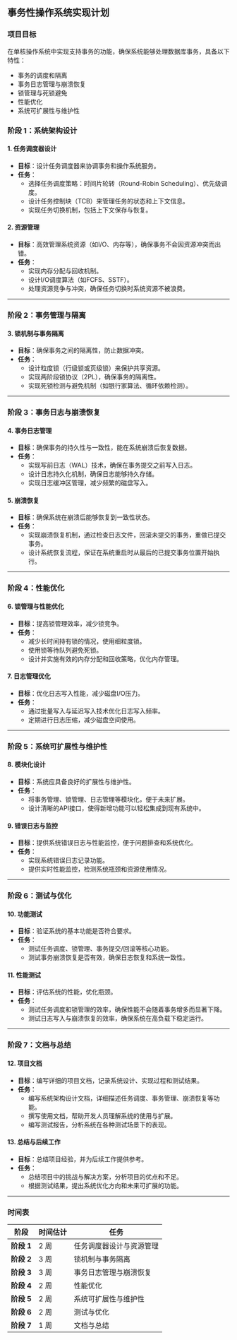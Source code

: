 ## **事务性操作系统实现计划**

### **项目目标**
在单核操作系统中实现支持事务的功能，确保系统能够处理数据库事务，具备以下特性：
- 事务的调度和隔离
- 事务日志管理与崩溃恢复
- 锁管理与死锁避免
- 性能优化
- 系统可扩展性与维护性

### **阶段 1：系统架构设计**

#### **1. 任务调度器设计**
- **目标**：设计任务调度器来协调事务和操作系统服务。
- **任务**：
  - 选择任务调度策略：时间片轮转（Round-Robin Scheduling）、优先级调度。
  - 设计任务控制块（TCB）来管理任务的状态和上下文信息。
  - 实现任务切换机制，包括上下文保存与恢复。
  
#### **2. 资源管理**
- **目标**：高效管理系统资源（如I/O、内存等），确保事务不会因资源冲突而出错。
- **任务**：
  - 实现内存分配与回收机制。
  - 设计I/O调度算法（如FCFS、SSTF）。
  - 处理资源竞争与冲突，确保任务切换时系统资源不被浪费。

---

### **阶段 2：事务管理与隔离**

#### **3. 锁机制与事务隔离**
- **目标**：确保事务之间的隔离性，防止数据冲突。
- **任务**：
  - 设计粒度锁（行级锁或页级锁）来保护共享资源。
  - 实现两阶段锁协议（2PL），确保事务的隔离性。
  - 实现死锁检测与避免机制（如银行家算法、循环依赖检测）。

---

### **阶段 3：事务日志与崩溃恢复**

#### **4. 事务日志管理**
- **目标**：确保事务的持久性与一致性，能在系统崩溃后恢复数据。
- **任务**：
  - 实现写前日志（WAL）技术，确保在事务提交之前写入日志。
  - 设计日志持久化机制，确保日志能够持久存储。
  - 实现日志缓冲区管理，减少频繁的磁盘写入。

#### **5. 崩溃恢复**
- **目标**：确保系统在崩溃后能够恢复到一致性状态。
- **任务**：
  - 实现崩溃恢复机制，通过检查日志文件，回滚未提交的事务，重做已提交事务。
  - 设计系统恢复流程，保证在系统重启时从最后的已提交事务位置开始执行。

---

### **阶段 4：性能优化**

#### **6. 锁管理与性能优化**
- **目标**：提高锁管理效率，减少锁竞争。
- **任务**：
  - 减少长时间持有锁的情况，使用细粒度锁。
  - 使用锁等待队列避免死锁。
  - 设计并实施有效的内存分配和回收策略，优化内存管理。

#### **7. 日志管理优化**
- **目标**：优化日志写入性能，减少磁盘I/O压力。
- **任务**：
  - 通过批量写入与延迟写入技术优化日志写入频率。
  - 定期进行日志压缩，减少磁盘空间使用。

---

### **阶段 5：系统可扩展性与维护性**

#### **8. 模块化设计**
- **目标**：系统应具备良好的扩展性与维护性。
- **任务**：
  - 将事务管理、锁管理、日志管理等模块化，便于未来扩展。
  - 设计清晰的API接口，使得新增功能可以轻松集成到现有系统中。

#### **9. 错误日志与监控**
- **目标**：提供系统错误日志与性能监控，便于问题排查和系统优化。
- **任务**：
  - 实现系统错误日志记录功能。
  - 提供实时性能监控，检测系统瓶颈和资源使用情况。

---

### **阶段 6：测试与优化**

#### **10. 功能测试**
- **目标**：验证系统的基本功能是否符合要求。
- **任务**：
  - 测试任务调度、锁管理、事务提交/回滚等核心功能。
  - 测试事务崩溃恢复是否有效，确保日志恢复和系统一致性。

#### **11. 性能测试**
- **目标**：评估系统的性能，优化瓶颈。
- **任务**：
  - 测试任务调度和锁管理的效率，确保性能不会随着事务增多而显著下降。
  - 测试日志写入与崩溃恢复的效率，确保系统在高负载下稳定运行。

---

### **阶段 7：文档与总结**

#### **12. 项目文档**
- **目标**：编写详细的项目文档，记录系统设计、实现过程和测试结果。
- **任务**：
  - 编写系统架构设计文档，详细描述任务调度、事务管理、崩溃恢复等功能。
  - 撰写使用文档，帮助开发人员理解系统的使用与扩展。
  - 编写测试报告，分析系统在各种测试场景下的表现。

#### **13. 总结与后续工作**
- **目标**：总结项目经验，并为后续工作提供参考。
- **任务**：
  - 总结项目中的挑战与解决方案，分析项目的优点和不足。
  - 根据测试结果，提出系统优化方向和未来可扩展的功能。

---

### **时间表**

| 阶段 | 时间估计 | 任务 |
|------|---------|------|
| **阶段 1** | 2 周 | 任务调度器设计与资源管理 |
| **阶段 2** | 3 周 | 锁机制与事务隔离 |
| **阶段 3** | 3 周 | 事务日志管理与崩溃恢复 |
| **阶段 4** | 2 周 | 性能优化 |
| **阶段 5** | 2 周 | 系统可扩展性与维护性 |
| **阶段 6** | 2 周 | 测试与优化 |
| **阶段 7** | 1 周 | 文档与总结 |
